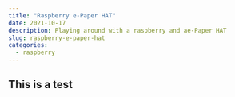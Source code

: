 ```yaml
---
title: "Raspberry e-Paper HAT"
date: 2021-10-17
description: Playing around with a raspberry and ae-Paper HAT
slug: raspberry-e-paper-hat
categories: 
  - raspberry
---
```


## This is a test

